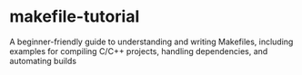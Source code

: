 # makefile-tutorial
A beginner-friendly guide to understanding and writing Makefiles, including examples for compiling C/C++ projects, handling dependencies, and automating builds
